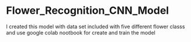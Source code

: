 # Flower_Recognition_CNN_Model
I created this model with data set included with five different flower classs and use google colab nootbook for create and train the model
